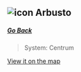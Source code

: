 ## ![icon](/img/planeticons/arbusto.png) Arbusto

##### [Go Back](/wiki/planets)

> System: Centrum

[View it on the map](https://dynmap.starlegacy.net/?worldname=Arbusto)